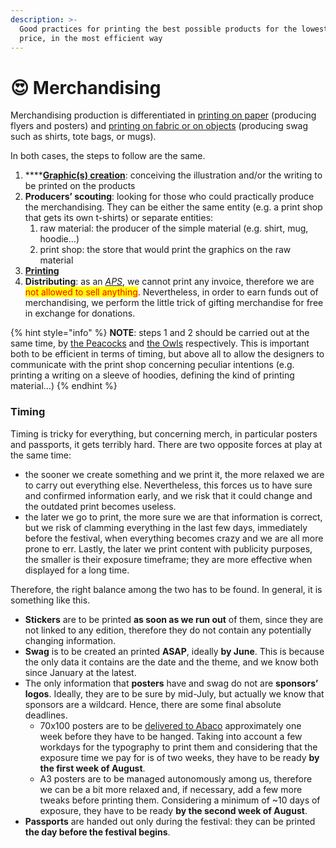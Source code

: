 ```yaml
---
description: >-
  Good practices for printing the best possible products for the lowest possible
  price, in the most efficient way
---
```


# 😍 Merchandising

Merchandising production is differentiated in [printing on paper](paper.md) (producing flyers and posters) and [printing on fabric or on objects](swag.md) (producing swag such as shirts, tote bags, or mugs).

In both cases, the steps to follow are the same.

1. ****[**Graphic(s) creation**](../en/design/graphic-creation-workflow.md): conceiving the illustration and/or the writing to be printed on the products
2. **Producers’ scouting**: looking for those who could practically produce the merchandising. They can be either the same entity (e.g. a print shop that gets its own t-shirts) or separate entities:
   1. raw material: the producer of the simple material (e.g. shirt, mug, hoodie…)
   2. print shop: the store that would print the graphics on the raw material
3. ****[**Printing**](./#printing)****
4. **Distributing**: as an [_APS_](../associazione/), we cannot print any invoice, therefore we are <mark style="color:red;">not allowed to sell anything</mark>. Nevertheless, in order to earn funds out of merchandising, we perform the little trick of gifting merchandise for free in exchange for donations.

{% hint style="info" %}
**NOTE**: steps 1 and 2 should be carried out at the same time, by [the Peacocks](../staff/teams.md#civette) and [the Owls](../staff/teams.md#civette) respectively. This is important both to be efficient in terms of timing, but above all to allow the designers to communicate with the print shop concerning peculiar intentions (e.g. printing a writing on a sleeve of hoodies, defining the kind of printing material…)
{% endhint %}

### Timing

Timing is tricky for everything, but concerning merch, in particular posters and passports, it gets terribly hard. There are two opposite forces at play at the same time:

* the sooner we create something and we print it, the more relaxed we are to carry out everything else. Nevertheless, this forces us to have sure and confirmed information early, and we risk that it could change and the outdated print becomes useless.
* the later we go to print, the more sure we are that information is correct, but we risk of clamming everything in the last few days, immediately before the festival, when everything becomes crazy and we are all more prone to err. Lastly, the later we print content with publicity purposes, the smaller is their exposure timeframe; they are more effective when displayed for a long time.

Therefore, the right balance among the two has to be found. In general, it is something like this.

* **Stickers** are to be printed **as soon as we run out** of them, since they are not linked to any edition, therefore they do not contain any potentially changing information.
* **Swag** is to be created an printed **ASAP**, ideally **by June**. This is because the only data it contains are the date and the theme, and we know both since January at the latest.
* The only information that **posters** have and swag do not are **sponsors’ logos**. Ideally, they are to be sure by mid-July, but actually we know that sponsors are a wildcard. Hence, there are some final absolute deadlines.
  * 70x100 posters are to be [delivered to Abaco](paper.md) approximately one week before they have to be hanged. Taking into account a few workdays for the typography to print them and considering that the exposure time we pay for is of two weeks, they have to be ready **by the first week of August**.
  * A3 posters are to be managed autonomously among us, therefore we can be a bit more relaxed and, if necessary, add a few more tweaks before printing them. Considering a minimum of \~10 days of exposure, they have to be ready **by the second week of August**.
* **Passports** are handed out only during the festival: they can be printed **the day before the festival begins**.
